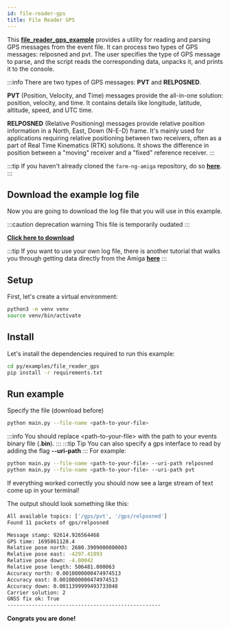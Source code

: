 ```yaml
---
id: file-reader-gps
title: File Reader GPS
---
```


This [**file_reader_gps_example**](https://github.com/farm-ng/farm-ng-amiga/blob/main/py/examples/file_reader_gps/main.py)
provides a utility for reading and parsing GPS messages from the event file.
It can process two types of GPS messages: relposned and pvt.
The user specifies the type of GPS message to parse, and the script reads the corresponding data,
unpacks it, and prints it to the console.

:::info
There are two types of GPS messages: **PVT** and **RELPOSNED**.

**PVT** (Position, Velocity, and Time) messages provide the all-in-one solution: position, velocity,
and time.
It contains details like longitude, latitude, altitude, speed, and UTC time.

**RELPOSNED** (Relative Positioning) messages provide relative position
information in a North, East, Down (N-E-D) frame. It's mainly used for applications requiring relative
positioning between two receivers, often as a part of Real Time Kinematics (RTK) solutions.
It shows the difference in position between a "moving" receiver and a "fixed" reference receiver.
:::

:::tip
If you haven't already cloned the `farm-ng-amiga` repository, do
so [**here**](/docs/brain/brain-install.md#clone-the-repository).
:::

## Download the example log file

Now you are going to download the log file that you will use in
this example.

:::caution deprecation warning
This file is temporarily oudated
:::

[**Click here to download**](https://farm-ng-dev-auto-plot-mvp.s3.us-west-2.amazonaws.com/datasets/western-growers-2022-12-05/events_12052022115852.bin)

:::tip
If you want to use your own log file, there is another tutorial
that walks you through getting data directly from the Amiga
[**here**](docs/examples/import_log_file/README.md)
:::

## Setup

First, let's create a virtual environment:

```bash
python3 -m venv venv
source venv/bin/activate
```

## Install

Let's install the dependencies required to run this example:

```bash
cd py/examples/file_reader_gps
pip install -r requirements.txt
```

## Run example

Specify the file (download before)

```bash
python main.py --file-name <path-to-your-file>
```

:::info
You should replace &lt;path-to-your-file&gt; with the path to your events binary file (**.bin**).
:::
:::tip Tip
You can also specify a gps interface to read by adding the flag **--uri-path**
:::
For example:

```bash
python main.py --file-name <path-to-your-file> --uri-path relposned
python main.py --file-name <path-to-your-file> --uri-path pvt
```

If everything worked correctly you should now see a large stream
of text come up in your terminal!

The output should look something like this:

```bash
All available topics: ['/gps/pvt', '/gps/relposned']
Found 11 packets of gps/relposned

Message stamp: 92614.926564468
GPS time: 1695861128.4
Relative pose north: 2680.3909000000003
Relative pose east: -4297.41093
Relative pose down: -4.00042
Relative pose length: 506481.000063
Accuracy north: 0.0010000000474974513
Accuracy east: 0.0010000000474974513
Accuracy down: 0.0011399999493733048
Carrier solution: 2
GNSS fix ok: True
--------------------------------------------------
```

**Congrats you are done!**
